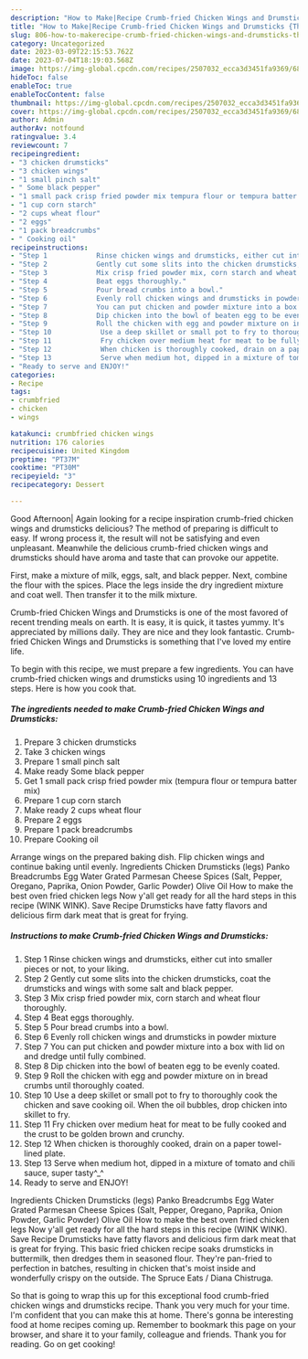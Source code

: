 ```yaml
---
description: "How to Make|Recipe Crumb-fried Chicken Wings and Drumsticks {That is Delicious"
title: "How to Make|Recipe Crumb-fried Chicken Wings and Drumsticks {That is Delicious"
slug: 806-how-to-makerecipe-crumb-fried-chicken-wings-and-drumsticks-that-is-delicious
category: Uncategorized
date: 2023-03-09T22:15:53.762Z
date: 2023-07-04T18:19:03.568Z
image: https://img-global.cpcdn.com/recipes/2507032_ecca3d3451fa9369/680x482cq70/crumb-fried-chicken-wings-and-drumsticks-recipe-main-photo.jpg
hideToc: false
enableToc: true
enableTocContent: false
thumbnail: https://img-global.cpcdn.com/recipes/2507032_ecca3d3451fa9369/680x482cq70/crumb-fried-chicken-wings-and-drumsticks-recipe-main-photo.jpg
cover: https://img-global.cpcdn.com/recipes/2507032_ecca3d3451fa9369/680x482cq70/crumb-fried-chicken-wings-and-drumsticks-recipe-main-photo.jpg
author: Admin
authorAv: notfound
ratingvalue: 3.4
reviewcount: 7
recipeingredient:
- "3 chicken drumsticks"
- "3 chicken wings"
- "1 small pinch salt"
- " Some black pepper"
- "1 small pack crisp fried powder mix tempura flour or tempura batter mix"
- "1 cup corn starch"
- "2 cups wheat flour"
- "2 eggs"
- "1 pack breadcrumbs"
- " Cooking oil"
recipeinstructions:
- "Step 1            Rinse chicken wings and drumsticks, either cut into smaller pieces or not, to your liking."
- "Step 2            Gently cut some slits into the chicken drumsticks, coat the drumsticks and wings with some salt and black pepper."
- "Step 3            Mix crisp fried powder mix, corn starch and wheat flour thoroughly."
- "Step 4            Beat eggs thoroughly."
- "Step 5            Pour bread crumbs into a bowl."
- "Step 6            Evenly roll chicken wings and drumsticks in powder mixture"
- "Step 7            You can put chicken and powder mixture into a box with lid on and dredge until fully combined."
- "Step 8            Dip chicken into the bowl of beaten egg to be evenly coated."
- "Step 9            Roll the chicken with egg and powder mixture on in bread crumbs until thoroughly coated."
- "Step 10            Use a deep skillet or small pot to fry to thoroughly cook the chicken and save cooking oil. When the oil bubbles, drop  chicken into skillet to fry."
- "Step 11            Fry chicken over medium heat for meat to be fully cooked and the crust to be golden brown and crunchy."
- "Step 12            When chicken is thoroughly cooked, drain on a paper towel-lined plate."
- "Step 13            Serve when medium hot, dipped in a mixture of tomato and chili sauce, super tasty^_^"
- "Ready to serve and ENJOY!"
categories:
- Recipe
tags:
- crumbfried
- chicken
- wings

katakunci: crumbfried chicken wings 
nutrition: 176 calories
recipecuisine: United Kingdom
preptime: "PT37M"
cooktime: "PT30M"
recipeyield: "3"
recipecategory: Dessert

---
```



Good Afternoon| Again looking for a recipe inspiration crumb-fried chicken wings and drumsticks delicious? The method of preparing is difficult to easy. If wrong process it, the result will not be satisfying and even unpleasant. Meanwhile the delicious crumb-fried chicken wings and drumsticks should have aroma and taste that can provoke our appetite.





First, make a mixture of milk, eggs, salt, and black pepper. Next, combine the flour with the spices. Place the legs inside the dry ingredient mixture and coat well. Then transfer it to the milk mixture.

Crumb-fried Chicken Wings and Drumsticks is one of the most favored of recent trending meals on earth. It is easy, it is quick, it tastes yummy. It's appreciated by millions daily. They are nice and they look fantastic. Crumb-fried Chicken Wings and Drumsticks is something that I've loved my entire life.


To begin with this recipe, we must prepare a few ingredients. You can have crumb-fried chicken wings and drumsticks using 10 ingredients and 13 steps. Here is how you cook that.

<!--inarticleads1-->

##### The ingredients needed to make Crumb-fried Chicken Wings and Drumsticks:

1. Prepare 3 chicken drumsticks
1. Take 3 chicken wings
1. Prepare 1 small pinch salt
1. Make ready  Some black pepper
1. Get 1 small pack crisp fried powder mix (tempura flour or tempura batter mix)
1. Prepare 1 cup corn starch
1. Make ready 2 cups wheat flour
1. Prepare 2 eggs
1. Prepare 1 pack breadcrumbs
1. Prepare  Cooking oil


Arrange wings on the prepared baking dish. Flip chicken wings and continue baking until evenly. Ingredients Chicken Drumsticks (legs) Panko Breadcrumbs Egg Water Grated Parmesan Cheese Spices (Salt, Pepper, Oregano, Paprika, Onion Powder, Garlic Powder) Olive Oil How to make the best oven fried chicken legs Now y&#39;all get ready for all the hard steps in this recipe (WINK WINK). Save Recipe Drumsticks have fatty flavors and delicious firm dark meat that is great for frying. 

<!--inarticleads2-->

##### Instructions to make Crumb-fried Chicken Wings and Drumsticks:

1. Step 1            Rinse chicken wings and drumsticks, either cut into smaller pieces or not, to your liking.
1. Step 2            Gently cut some slits into the chicken drumsticks, coat the drumsticks and wings with some salt and black pepper.
1. Step 3            Mix crisp fried powder mix, corn starch and wheat flour thoroughly.
1. Step 4            Beat eggs thoroughly.
1. Step 5            Pour bread crumbs into a bowl.
1. Step 6            Evenly roll chicken wings and drumsticks in powder mixture
1. Step 7            You can put chicken and powder mixture into a box with lid on and dredge until fully combined.
1. Step 8            Dip chicken into the bowl of beaten egg to be evenly coated.
1. Step 9            Roll the chicken with egg and powder mixture on in bread crumbs until thoroughly coated.
1. Step 10            Use a deep skillet or small pot to fry to thoroughly cook the chicken and save cooking oil. When the oil bubbles, drop  chicken into skillet to fry.
1. Step 11            Fry chicken over medium heat for meat to be fully cooked and the crust to be golden brown and crunchy.
1. Step 12            When chicken is thoroughly cooked, drain on a paper towel-lined plate.
1. Step 13            Serve when medium hot, dipped in a mixture of tomato and chili sauce, super tasty^_^
1. Ready to serve and ENJOY!

Ingredients Chicken Drumsticks (legs) Panko Breadcrumbs Egg Water Grated Parmesan Cheese Spices (Salt, Pepper, Oregano, Paprika, Onion Powder, Garlic Powder) Olive Oil How to make the best oven fried chicken legs Now y&#39;all get ready for all the hard steps in this recipe (WINK WINK). Save Recipe Drumsticks have fatty flavors and delicious firm dark meat that is great for frying. This basic fried chicken recipe soaks drumsticks in buttermilk, then dredges them in seasoned flour. They&#39;re pan-fried to perfection in batches, resulting in chicken that&#39;s moist inside and wonderfully crispy on the outside. The Spruce Eats / Diana Chistruga. 

So that is going to wrap this up for this exceptional food crumb-fried chicken wings and drumsticks recipe. Thank you very much for your time. I'm confident that you can make this at home. There's gonna be interesting food at home recipes coming up. Remember to bookmark this page on your browser, and share it to your family, colleague and friends. Thank you for reading. Go on get cooking!
